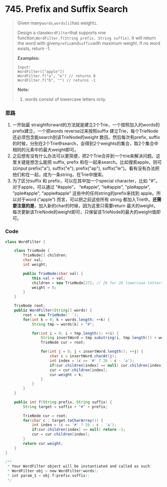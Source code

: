 # 745. Prefix and Suffix Search

> Given many`words`,`words[i]`has weight`i`.
>
> Design a class`WordFilter`that supports one function,`WordFilter.f(String prefix, String suffix)`. It will return the word with given`prefix`and`suffix`with maximum weight. If no word exists, return -1.
>
> **Examples:**
>
> ```
> Input:
> WordFilter(["apple"])
> WordFilter.f("a", "e") // returns 0
> WordFilter.f("b", "") // returns -1
> ```
>
> **Note:**
>
> 1. words consist of lowercase letters only.

### 思路

1. 一开始最 straightforward的方法就是建立2个Trie，一个按照加入的words的prefix建立，一个把words reverse过来按照suffix 建立Trie，每个TrieNode 还必须包含能search到该TrieNode的weight 数目。然后每次有prefix, suffix的时候，分别在2个Trie中search，会得到2个weights的集合，取2个集合中相同的元素中的最大weight即可。
2. 之后想有没有什么办法可以更简便，把2个Trie合并到一个trie来解决问题。这里关键是想怎么能把 suffix, prefix 和在一起来search。比如搜索apple，则可以input prefix\("a"\), suffix\("e"\);  prefix\("ap"\), suffix\("le"\)。看有没有办法把他们和在一起，成为一条string，在Trie中搜索。
3. 为了区分suffix 和 prefix，可以在其中加一个special character，比如 "\#"。对于apple，可以通过 “\#apple”， “e\#apple”, "le\#apple", "ple\#apple", "pple\#apple", "apple\#apple" 这些中的任何string的prefix来找到 apple。所以对于word \(“apple”\) 而言，可以把之前这些所有 string 都加入Trie中。**还需要注意的是**，加入新的char的时候，因为这里只需要return 最大的weight，每次更新该TrieNode的weight即可，只保留该TrieNode的最大的weight值即可。

### Code

```java
class WordFilter {

    class TrieNode {
        TrieNode[] children;
        char val;
        int weight;

        public TrieNode(char val) {
            this.val = val;
            children = new TrieNode[27]; // 26 for 26 lowercase letters, 1 for '#' separator
            weight = 0;
        } 
    }

    TrieNode root;
    public WordFilter(String[] words) {
        root = new TrieNode(' ');
        for(int k = 0; k < words.length; ++k) {
            String tmp = words[k] + "#";

            for(int i = 0; i < tmp.length(); ++i) {
                String insertWord = tmp.substring(i, tmp.length()) + words[k];
                TrieNode cur = root;

                for(int j = 0; j < insertWord.length(); ++j) {
                    char c = insertWord.charAt(j);
                    int index = (c == '#' ? 26 : c - 'a');
                    if(cur.children[index] == null) cur.children[index] = new TrieNode(c);
                    cur = cur.children[index];
                    cur.weight = k;
                }
            }
        }
    }

    public int f(String prefix, String suffix) {
        String target = suffix + "#" + prefix;

        TrieNode cur = root;
        for(char c : target.toCharArray()) {
            int index = (c == '#' ? 26 : c - 'a');
            if(cur.children[index] == null) return -1;
            cur = cur.children[index];
        }
        return cur.weight;
    }
}

/**
 * Your WordFilter object will be instantiated and called as such:
 * WordFilter obj = new WordFilter(words);
 * int param_1 = obj.f(prefix,suffix);
 */
```



